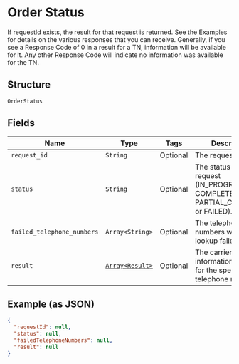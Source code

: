 
# Order Status

If requestId exists, the result for that request is returned. See the Examples for details on the various responses that you can receive.  Generally, if you see a Response Code of 0 in a result for a TN, information will be available for it.  Any other Response Code will indicate no information was available for the TN.

## Structure

`OrderStatus`

## Fields

| Name | Type | Tags | Description |
|  --- | --- | --- | --- |
| `request_id` | `String` | Optional | The requestId. |
| `status` | `String` | Optional | The status of the request (IN_PROGRESS, COMPLETE, PARTIAL_COMPLETE, or FAILED). |
| `failed_telephone_numbers` | `Array<String>` | Optional | The telephone numbers whose lookup failed |
| `result` | [`Array<Result>`](/doc/PhoneNumberLookup/models/result.md) | Optional | The carrier information results for the specified telephone number. |

## Example (as JSON)

```json
{
  "requestId": null,
  "status": null,
  "failedTelephoneNumbers": null,
  "result": null
}
```

